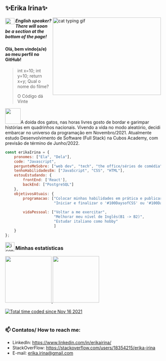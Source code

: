 ## ✨Erika Irina✨

<img align="right" width="350" height="250" alt="cat typing gif" src="https://camo.githubusercontent.com/fe55d03d5d4c092c011ce41d71b756d25ce8ad9c1ee0a017b0a26f889a1ff56e/68747470733a2f2f67696666696c65732e616c706861636f646572732e636f6d2f3239372f323937302e676966">

##### <img align="left" width="30" height="20" alt="United Kingdom flag" src="https://upload.wikimedia.org/wikipedia/commons/thumb/2/2c/Flag_of_the_United_Kingdom_%282-3%29.svg/1200px-Flag_of_the_Unitd_Kingdom_%282-3%29.svg.png">English speaker? There will soon be a section at the bottom of the page!</a> 

#### Olá, bem vindo(a/e) ao meu perfil no GitHub!

>int x=10; int y=10; return x+y;
>Qual o nome do filme?
>
>O Código dá Vinte


<img src="https://media.giphy.com/media/VgCDAzcKvsR6OM0uWg/giphy.gif" width="50">A doida dos gatos, nas horas livres gosto de bordar e garimpar histórias em quadrinhos nacionais. Vivendo a vida no modo aleatório, decidi embarcar no universo da programação em Novembro/2021. 
Atualmente estudo Desenvolvimento de Software (Full Stack) na Cubos Academy, com previsão de término de Junho/2022.

```javascript
const erikaIrina = {
    pronomes: ["Ela", "Dela"],
    code: "Javascript",
    pergunteMeSobre: ["web dev", "tech", "the office/séries de comédia"],
    tenhoHabilidadesEm: ["JavaScript", "CSS", "HTML"],
    estouEstudando: {
        frontEnd: ['React'],
        backEnd: ["PostgreSQL"]
    },
    objetivosAtuais: {
        programacao: ["Colocar minhas habilidades em prática e publicar projetos pessoais", 
                      "Iniciar e finalizar o '#100DaysofCSS' ou '#100DaysofCode'."],
                      
        vidaPessoal: ["Voltar a me exercitar",
                      "Melhorar meu nível de Inglês(B1 -> B2)",
                      "Estudar italiano como hobby"
                      ]
    }
};
```


<img align="left" width="30" height="30" alt="icon" src="https://cdn-icons.flaticon.com/png/512/868/premium/868311.png?token=exp=1646525750~hmac=27c926d5f811119e7f184eda81e7f813"> 

### Minhas estatísticas


<div>
<a href="https://github.com/erikaisc">

<img height="150em" src="https://github-readme-stats.vercel.app/api/top-langs/?username=erikaisc&layout=compact&langs_count=7&theme=highcontrast"/>
<img height="150em" src="https://github-readme-stats.vercel.app/api?username=erikaisc&show_icons=true&theme=highcontrast&include_all_commits=true&count_private=true"/>
</div>
</br>
  <a href="https://wakatime.com/@604dc574-b498-4086-a563-66d1804a2585"><img src="https://wakatime.com/badge/user/604dc574-b498-4086-a563-66d1804a2585.svg" alt="Total time coded since Nov 16 2021" /></a>
    </br>
    </br>
    
### 📫 Contatos/ How to reach me:
- LinkedIn: https://www.linkedin.com/in/erikairina/
- StackOverFlow: https://stackoverflow.com/users/18354215/erika-irina
- E-mail: erika.irina@gmail.com


 <div id='english-speaker'>
  </div>

<!--




**erikaisc/erikaisc** is a ✨ _special_ ✨ repository because its `README.md` (this file) appears on your GitHub profile.

Here are some ideas to get you started:

- 🔭 I’m currently working on ...
- 🌱 I’m currently learning ...
- 👯 I’m looking to collaborate on ...
- 🤔 I’m looking for help with ...
- 💬 Ask me about ...
- 📫 How to reach me: ...
- 😄 Pronouns: ...
- ⚡ Fun fact: ...


### 📫 Contatos/ How to reach me:
<img src='https://img.shields.io/badge/LinkedIn-0077B5?style=for-the-badge&logo=linkedin&logoColor=white' href='https://www.linkedin.com/in/erikairina/'>
<img src='https://img.shields.io/badge/Stack_Overflow-FE7A16?style=for-the-badge&logo=stack-overflow&logoColor=white' href='https://stackoverflow.com/users/18354215/erika-irina'><img src='https://img.shields.io/badge/Gmail-D14836?style=for-the-badge&logo=gmail&logoColor=white' href='erika.irina@gmail.com'>

	![FreeCodeCamp](https://img.shields.io/badge/Freecodecamp-%23123.svg?&style=for-the-badge&logo=freecodecamp&logoColor=green)
    	![React](https://img.shields.io/badge/react-%2320232a.svg?style=for-the-badge&logo=react&logoColor=%2361DAFB)
        ![JavaScript](https://img.shields.io/badge/javascript-%23323330.svg?style=for-the-badge&logo=javascript&logoColor=%23F7DF1E)
-->
